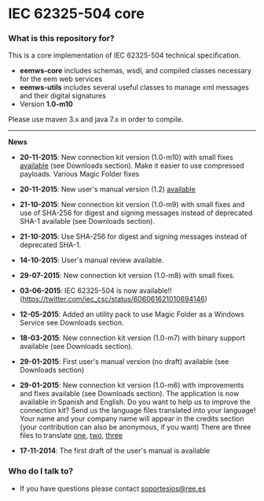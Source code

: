 # IEC 62325-504 core #


### What is this repository for? ###

This is a core implementation of IEC 62325-504 technical specification.

* **eemws-core** includes schemas, wsdl, and compiled classes necessary for the eem web services
* **eemws-utils** includes several useful classes to manage xml messages and their digital signatures
* Version **1.0-m10**

Please use maven 3.x and java 7.x in order to compile.

----

**News**

* **20-11-2015**: New connection kit version (1.0-m10) with small fixes [available](https://bitbucket.org/smree/eemws-core/downloads/eemws-kit-1.0-m10.jar) (see Downloads section). Make it easier to use compressed payloads. Various Magic Folder fixes
* **20-11-2015**: New user's manual version (1.2) [available](https://bitbucket.org/smree/eemws-core/downloads/user's%20manual%20v.1.2.pdf)
* **21-10-2015**: New connection kit version (1.0-m9) with small fixes and use of SHA-256 for digest and signing messages instead of deprecated SHA-1 available (see Downloads section).
* **21-10-2015**: Use SHA-256 for digest and signing messages instead of deprecated SHA-1.
* **14-10-2015**: User's manual review available.
* **29-07-2015**: New connection kit version (1.0-m8) with small fixes.
* **03-06-2015**: IEC 62325-504 is now available!! (https://twitter.com/iec_csc/status/606061621010694146)
* **12-05-2015**: Added an utility pack to use Magic Folder as a Windows Service see Downloads section.
* **18-03-2015**: New connection kit version (1.0-m7) with binary support available (see Downloads section).
* **29-01-2015**: First user's manual version (no draft) available (see Downloads section)
* **29-01-2015**: New connection kit version (1.0-m6) with improvements and fixes available (see Downloads section). The application is now available in Spanish and English. 
Do you want to help us to improve the connection kit?
Send us the language files translated into your language! Your name and your company name will appear in the credits section (your contribution can also be anonymous, if you want)
There are three files to translate [one](https://bitbucket.org/smree/eemws-core/src/master/eemws-utils/src/main/resources/properties/utils_messages.properties), [two](https://bitbucket.org/smree/eemws-client/src/master/eemws-client/src/main/resources/properties/client_messages.properties), [three](https://bitbucket.org/smree/eemws-client/src/master/eemws-kit/core-kit/src/main/resources/properties/messages.properties)
 

* **17-11-2014**: The first draft of the user's manual is available




### Who do I talk to? ###

* If you have questions please contact soportesios@ree.es